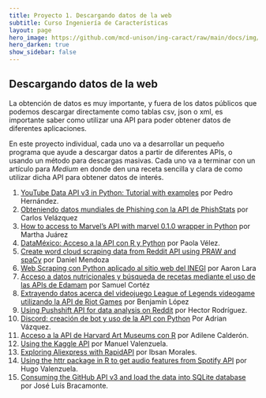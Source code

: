 ```yaml
---
title: Proyecto 1. Descargando datos de la web
subtitle: Curso Ingeniería de Características
layout: page
hero_image: https://github.com/mcd-unison/ing-caract/raw/main/docs/img/API-banner.jpg
hero_darken: true
show_sidebar: false
---
```



## Descargando datos de la web

La obtención de datos es muy importante, y fuera de los datos públicos que podemos descargar directamente como tablas csv, json o xml, es importante saber como utilizar una API para poder obtener datos de diferentes aplicaciones.

En este proyecto individual, cada uno va a desarrollar un pequeño programa que ayude a descargar datos a partir de diferentes APIs, o usando un método para descargas masivas. Cada uno va a terminar con un artículo para *Medium* en donde den una receta sencilla y clara de como utilizar dicha API para obtener datos de interés.

1. [YouTube Data API v3 in Python: Tutorial with examples](https://medium.com/mcd-unison/youtube-data-api-v3-in-python-tutorial-with-examples-e829a25d2ebd) por Pedro Hernández.
2. [Obteniendo datos mundiales de Phishing con la API de PhishStats](https://medium.com/mcd-unison/obteniendo-datos-mundiales-de-phishing-con-la-api-de-phishstats-76ab9136103d) por Carlos Velázquez
3. [How to access to Marvel’s API with marvel 0.1.0 wrapper in Python](https://medium.com/mcd-unison/how-to-access-to-marvels-api-with-marvel-0-1-0-wrapper-in-python-d762d14e044a) por Martha Juárez
4. [DataMéxico: Acceso a la API con R y Python](https://medium.com/mcd-unison/dataméxico-acceso-a-la-api-con-r-y-python-2ec36ac5d3a5) por Paola Vélez.
5. [Create word cloud scraping data from Reddit API using PRAW and spaCy](https://medium.com/mcd-unison/create-word-cloud-scraping-data-from-reddit-api-using-praw-and-spacy-b5c9c61c2d10) por Daniel Mendoza
6. [Web Scraping con Python aplicado al sitio web del INEGI](https://medium.com/mcd-unison/web-scraping-con-python-aplicado-al-sitio-web-del-inegi-f74a52192da8) por Aaron Lara
7. [Acceso a datos nutricionales y búsqueda de recetas mediante el uso de las APIs de Edamam](https://medium.com/mcd-unison/acceso-a-datos-nutricionales-y-búsqueda-de-recetas-mediante-el-uso-de-las-apis-de-edamam-11f3e28d046) por Samuel Cortéz
8. [Extrayendo datos acerca del videojuego League of Legends videogame utilizando la API de Riot Games](https://medium.com/mcd-unison/extrayendo-datos-acerca-del-videojuego-league-of-legends-videogame-utilizando-la-api-de-riot-games-2116926d966d) por Benjamín López
9. [Using Pushshift API for data analysis on Reddit](https://medium.com/mcd-unison/using-pushshift-api-for-data-analysis-on-reddit-b08d339c48b8) por Hector Rodríguez.
10. [Discord: creación de bot y uso de la API con Python](https://medium.com/mcd-unison/discord-creación-de-bot-y-uso-de-la-api-con-python-3b4e2f5aa185) Por Adrian Vázquez.
11. [Acceso a la API de Harvard Art Museums con R](https://medium.com/mcd-unison/acceso-a-la-api-de-harvard-art-museums-con-r-8706d3e11f2c) por Adilene Calderón.
12. [Using the Kaggle API](https://medium.com/mcd-unison/using-the-kaggle-api-e43e902fba23) por Manuel Valenzuela.
13. [Exploring Aliexpress with RapidAPI](https://medium.com/mcd-unison/exploring-aliexpress-with-rapidapi-e8854de01c1a) por Ibsan Morales.
14. [Using the httr package in R to get audio features from Spotify API](https://medium.com/mcd-unison/using-the-httr-package-in-r-to-get-audio-features-from-spotify-api-68587262b2c7) por Hugo Valenzuela.
15. [Consuming the GitHub API v3 and load the data into SQLite database](https://medium.com/mcd-unison/consuming-the-github-api-v3-and-load-the-data-into-sqlite-database-223025ca8a4a) por José Luís Bracamonte.
